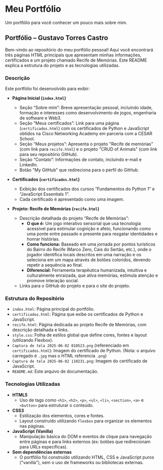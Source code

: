 # Meu Portfólio

Um portfólio para você conhecer um pouco mais sobre mim.
## Portfólio – Gustavo Torres Castro

Bem-vindo ao repositório do meu portfólio pessoal! Aqui você encontrará três páginas HTML principais que apresentam minhas informações, certificados e um projeto chamado Recife de Memórias. Este README explica a estrutura do projeto e as tecnologias utilizadas.

### Descrição

Este portfólio foi desenvolvido para exibir:

* **Página Inicial (`index.html`)**
    * Seção “Sobre mim”: Breve apresentação pessoal, incluindo idade, formação e interesses como desenvolvimento de jogos, engenharia de software e Web3.
    * Seção “Meus certificados”: Link para uma página (`certificados.html`) com os certificados de Python e JavaScript obtidos na Cisco Networking Academy em parceria com a CESAR School.
    * Seção “Meus projetos”: Apresenta o projeto "Recife de memórias" (com link para `recife.html`) e o projeto "CRUD of Animals" (com link para seu repositório GitHub).
    * Seção “Contato”: Informações de contato, incluindo e-mail e LinkedIn.
    * Botão "My GitHub" que redireciona para o perfil do GitHub.

* **Certificados (`certificados.html`)**
    * Exibição dos certificados dos cursos “Fundamentos do Python 1” e “JavaScript Essentials 1”.
    * Cada certificado é apresentado como uma imagem.

* **Projeto: Recife de Memórias (`recife.html`)**
    * Descrição detalhada do projeto “Recife de Memórias”:
        * **O que é:** Um jogo interativo sensorial que usa tecnologia acessível para estimular cognição e afeto, funcionando como uma ponte entre passado e presente para resgatar identidades e honrar histórias.
        * **Como funciona:** Baseado em uma jornada por pontos turísticos do Bairro do Recife (Marco Zero, Cais do Sertão, etc.), onde o jogador identifica locais descritos em uma narração e os seleciona em um mapa através de botões coloridos, devendo repetir a sequência ao final.
        * **Diferencial:** Ferramenta terapêutica humanizada, intuitiva e culturalmente enraizada, que ativa memórias, estimula atenção e promove interação social.
    * Links para o GitHub do projeto e para o site do projeto.

### Estrutura do Repositório

* `index.html`: Página principal do portfólio.
* `certificados.html`: Página que exibe os certificados de Python e JavaScript.
* `recife.html`: Página dedicada ao projeto Recife de Memórias, com descrição detalhada e links.
* `style.css`: Folha de estilos global que define cores, fontes e layout (utilizando Flexbox).
* `Captura de tela 2025-06-02 010523.png` (referenciado em `certificados.html`): Imagem do certificado de Python. (Nota: o arquivo carregado é `.jpg` mas o HTML referencia `.png`)
* `Captura de tela 2025-06-02 110231.png`: Imagem do certificado de JavaScript.
* `README.md`: Este arquivo de documentação.

### Tecnologias Utilizadas

* **HTML5**
    * Uso de tags como `<h1>`, `<h2>`, `<p>`, `<ul>`, `<li>`, `<section>`, `<a>` e `<button>` para estruturar o conteúdo.
* **CSS3**
    * Estilização dos elementos, cores e fontes.
    * Layout construído utilizando `Flexbox` para organizar os elementos nas páginas.
* **JavaScript (Vanilla)**
    * Manipulação básica do DOM e eventos de clique para navegação entre páginas e para links externos (ex: botões que redirecionam para URLs específicas).
* **Sem dependências externas**
    * O portfólio foi construído utilizando HTML, CSS e JavaScript puros ("vanilla"), sem o uso de frameworks ou bibliotecas externas.
